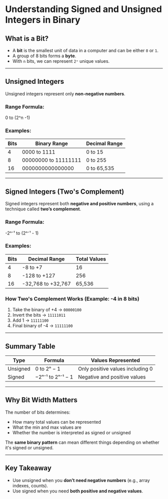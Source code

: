 # Understanding Signed and Unsigned Integers in Binary

## What is a Bit?
- A **bit** is the smallest unit of data in a computer and can be either `0` or `1`.
- A group of 8 bits forms a **byte**.
- With `n` bits, we can represent `2ⁿ` unique values.

---

## Unsigned Integers

Unsigned integers represent only **non-negative numbers**.

### Range Formula:
0 to (2^n -1)

### Examples:
| Bits | Binary Range         | Decimal Range        |
|------|----------------------|----------------------|
| 4    | 0000 to 1111         | 0 to 15              |
| 8    | 00000000 to 11111111 | 0 to 255             |
| 16   | 0000000000000000     | 0 to 65,535          |

---

## Signed Integers (Two's Complement)

Signed integers represent both **negative and positive numbers**, using a technique called **two’s complement**.

### Range Formula:
-2ⁿ⁻¹ to (2ⁿ⁻¹ - 1)


### Examples:
| Bits | Decimal Range       | Total Values |
|------|----------------------|---------------|
| 4    | -8 to +7             | 16            |
| 8    | -128 to +127         | 256           |
| 16   | -32,768 to +32,767   | 65,536        |

### How Two's Complement Works (Example: -4 in 8 bits)
1. Take the binary of +4 → `00000100`
2. Invert the bits → `11111011`
3. Add 1 → `11111100`
4. Final binary of -4 → `11111100`

---

## Summary Table

| Type       | Formula                | Values Represented            |
|------------|------------------------|-------------------------------|
| Unsigned   | 0 to 2ⁿ − 1            | Only positive values including 0 |
| Signed     | −2ⁿ⁻¹ to 2ⁿ⁻¹ − 1      | Negative and positive values |

---

## Why Bit Width Matters

The number of bits determines:
- How many total values can be represented
- What the min and max values are
- Whether the number is interpreted as signed or unsigned

The **same binary pattern** can mean different things depending on whether it's signed or unsigned.

---

## Key Takeaway

- Use unsigned when you **don’t need negative numbers** (e.g., array indexes, counts).
- Use signed when you need **both positive and negative values**.
